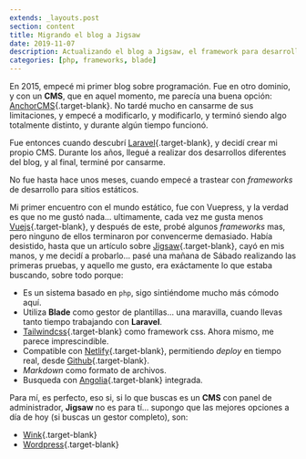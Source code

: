 ```yaml
---
extends: _layouts.post
section: content
title: Migrando el blog a Jigsaw
date: 2019-11-07
description: Actualizando el blog a Jigsaw, el framework para desarrollo de sitios estáticos 
categories: [php, frameworks, blade]
---
```


En 2015, empecé mi primer blog sobre programación. Fue en otro dominio, y con un **CMS**, que en aquel momento, me parecía una buena opción: [AnchorCMS](https://anchorcms.com/){.target-blank}. No tardé mucho en cansarme de sus limitaciones, y empecé a modificarlo, y modificarlo, y terminó siendo algo totalmente distinto, y durante algún tiempo funcionó. 

Fue entonces cuando descubrí [Laravel](https://laravel.com){.target-blank}, y decidí crear mi propio CMS. Durante los años, llegué a realizar dos desarrollos diferentes del blog, y al final, terminé por cansarme.

No fue hasta hace unos meses, cuando empecé a trastear con *frameworks* de desarrollo para sitios estáticos. 

Mi primer encuentro con el mundo estático, fue con Vuepress, y la verdad es que no me gustó nada... ultimamente, cada vez me gusta menos [Vuejs](https://vuejs.org/){.target-blank}, y después de este, probé algunos *frameworks* mas, pero ninguno de ellos terminaron por convencerme demasiado. Había desistido, hasta que un artículo sobre [Jigsaw](https://jigsaw.tighten.co/){.target-blank}, cayó en mis manos, y me decidí a probarlo... pasé una mañana de Sábado realizando las primeras pruebas, y aquello me gusto, era exáctamente lo que estaba buscando, sobre todo porque:

- Es un sistema basado en `php`, sigo sintiéndome mucho más cómodo aquí.
- Utiliza **Blade** como gestor de plantillas... una maravilla, cuando llevas tanto tiempo trabajando con **Laravel**.
- [Tailwindcss](https://tailwindcss.com/){.target-blank} como framework css. Ahora mismo, me parece imprescindible.
- Compatible con [Netlify](https://www.netlify.com/){.target-blank}, permitiendo *deploy* en tiempo real, desde [Github](https://github.com/){.target-blank}.
- *Markdown* como formato de archivos.
- Busqueda con [Angolia](https://www.algolia.com/){.target-blank} integrada.

Para mí, es perfecto, eso si, si lo que buscas es un **CMS** con panel de administrador, **Jigsaw** no es para tí... supongo que las mejores opciones a día de hoy (si buscas un gestor completo), son: 

- [Wink](https://wink.themsaid.com/){.target-blank} 
- [Wordpress](https://es.wordpress.com/){.target-blank}
